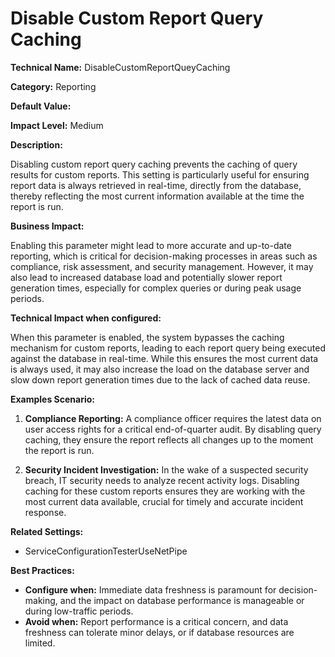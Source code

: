 # Disable Custom Report Query Caching

**Technical Name:** DisableCustomReportQueyCaching

**Category:** Reporting

**Default Value:**

**Impact Level:** Medium

**Description:**

Disabling custom report query caching prevents the caching of query results for custom reports. This setting is particularly useful for ensuring report data is always retrieved in real-time, directly from the database, thereby reflecting the most current information available at the time the report is run.

**Business Impact:**

Enabling this parameter might lead to more accurate and up-to-date reporting, which is critical for decision-making processes in areas such as compliance, risk assessment, and security management. However, it may also lead to increased database load and potentially slower report generation times, especially for complex queries or during peak usage periods.

**Technical Impact when configured:**

When this parameter is enabled, the system bypasses the caching mechanism for custom reports, leading to each report query being executed against the database in real-time. While this ensures the most current data is always used, it may also increase the load on the database server and slow down report generation times due to the lack of cached data reuse.

**Examples Scenario:**

1. **Compliance Reporting:** A compliance officer requires the latest data on user access rights for a critical end-of-quarter audit. By disabling query caching, they ensure the report reflects all changes up to the moment the report is run.
   
2. **Security Incident Investigation:** In the wake of a suspected security breach, IT security needs to analyze recent activity logs. Disabling caching for these custom reports ensures they are working with the most current data available, crucial for timely and accurate incident response.

**Related Settings:**

- ServiceConfigurationTesterUseNetPipe

**Best Practices:** 

- **Configure when:** Immediate data freshness is paramount for decision-making, and the impact on database performance is manageable or during low-traffic periods.
- **Avoid when:** Report performance is a critical concern, and data freshness can tolerate minor delays, or if database resources are limited.
